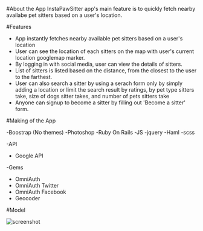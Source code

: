 
#About the App
InstaPawSitter app's main feature is to quickly fetch nearby availabe pet sitters based on a user's location.

#Features
- App instantly fetches nearby available pet sitters based on a user's location
- User can see the location of each sitters on the map with user's current location googlemap marker.
- By logging in with social media, user can view the details of sitters.
- List of sitters is listed based on the distance, from the closest to the user to the farthest.
- User can also search a sitter by using a serach form only by simply adding a location or limit the search result by ratings,   by pet type sitters take, size of dogs sitter takes, and number of pets sitters take
- Anyone can signup to become a sitter by filling out 'Become a sitter' form.

#Making of the App

-Boostrap (No themes)
-Photoshop
-Ruby On Rails
-JS
-jquery
-Haml
-scss

-API
  - Google API

-Gems  
  - OmniAuth
  - OmniAuth Twitter
  - OmniAuth Facebook
  - Geocoder 

#Model

![screenshot](https://github.com/dubistdu/instaPetSitter/blob/master/doc/instapawsitter.gif)
